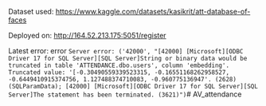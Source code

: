 Dataset used: https://www.kaggle.com/datasets/kasikrit/att-database-of-faces

Deployed on: http://164.52.213.175:5051/register

Latest error: error	`Server error: ('42000', "[42000] [Microsoft][ODBC Driver 17 for SQL Server][SQL Server]String or binary data would be truncated in table 'ATTENDANCE.dbo.users', column 'embedding'. Truncated value: '[-0.30490559339523315, -0.16551168262958527, -0.6449410915374756, 1.127488374710083, -0.960775136947'. (2628) (SQLParamData); [42000] [Microsoft][ODBC Driver 17 for SQL Server][SQL Server]The statement has been terminated. (3621)")`#   A V _ a t t e n d a n c e  
 